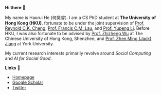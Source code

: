 **Hi there** 🙌

My name is Haorui He (何昊睿). I am a CS PhD student at **The University of Hong Kong (HKU)**, fortunate to be under the joint supervision of [Prof. Reynold C.K. Cheng](https://www.reynold.hku.hk/), [Prof. Francis C.M. Lau](https://i.cs.hku.hk/~fcmlau/), and [Prof. Yupeng Li](https://imd.hkbu.edu.hk/faculty-member/Dr-Yupeng-LI.html). Before HKU, I was also fortunate to be advised by [Prof. Zhizheng Wu](https://drwuz.com/) at The Chinese University of Hong Kong, Shenzhen, and [Prof. Zhen Ming (Jack) Jiang](https://scholar.google.com/citations?user=dbzTZhcAAAAJ&hl=en&oi=ao) at York University. 

My current research interests primarily revolve around *Social Computing* and *AI for Social Good*.

**Links** 🔗 
- [Homepage](https://harryhe11.github.io/)
- [Google Scholar](https://scholar.google.com/citations?user=cCIc3UIAAAAJ&hl=en)
- [Twitter](https://x.com/HeHarry_11)
